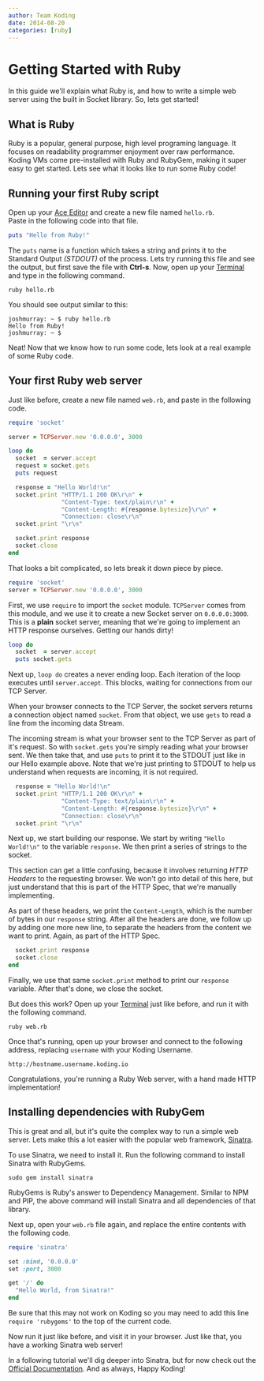 ```yaml
---
author: Team Koding
date: 2014-08-20
categories: [ruby]
---
```


# Getting Started with Ruby

In this guide we'll explain what Ruby is, and how to write a simple web 
server using the built in Socket library. So, lets get started!

## What is Ruby

Ruby is a popular, general purpose, high level programing language. It 
focuses on readability programmer enjoyment over raw performance. Koding 
VMs come pre-installed with Ruby and RubyGem, making it super easy to get 
started. Lets see what it looks like to run some Ruby code!

## Running your first Ruby script

Open up your [Ace Editor][ace] and create a new file named `hello.rb`.  
Paste in the following code into that file.

```ruby
puts "Hello from Ruby!"
```

The `puts` name is a function which takes a string and prints it to the 
Standard Output *(STDOUT)* of the process. Lets try running this file and 
see the output, but first save the file with **Ctrl-s**. Now, open up 
your [Terminal][terminal] and type in the following command.

```
ruby hello.rb
```

You should see output similar to this:

```
joshmurray: ~ $ ruby hello.rb
Hello from Ruby!
joshmurray: ~ $
```

Neat! Now that we know how to run some code, lets look at a real example 
of some Ruby code.

## Your first Ruby web server

Just like before, create a new file named `web.rb`, and paste in the 
following code.

```ruby
require 'socket'

server = TCPServer.new '0.0.0.0', 3000

loop do
  socket  = server.accept
  request = socket.gets
  puts request

  response = "Hello World!\n"
  socket.print "HTTP/1.1 200 OK\r\n" +
               "Content-Type: text/plain\r\n" +
               "Content-Length: #{response.bytesize}\r\n" +
               "Connection: close\r\n"
  socket.print "\r\n"

  socket.print response
  socket.close
end
```

That looks a bit complicated, so lets break it down piece by piece.

```ruby
require 'socket'
server = TCPServer.new '0.0.0.0', 3000
```

First, we use `require` to import the `socket` module. `TCPServer` comes 
from this module, and we use it to create a new Socket server on 
`0.0.0.0:3000`. This is a **plain** socket server, meaning that we're 
going to implement an HTTP response ourselves. Getting our hands dirty!

```ruby
loop do
  socket  = server.accept
  puts socket.gets
```

Next up, `loop do` creates a never ending loop. Each iteration of the 
loop executes until `server.accept`. This blocks, waiting for connections 
from our TCP Server.

When your browser connects to the TCP Server, the socket servers returns 
a connection object named `socket`. From that object, we use `gets` to 
read a line from the incoming data Stream.

The incoming stream is what your browser sent to the TCP Server as part 
of it's request. So with `socket.gets` you're simply reading what your 
browser sent. We then take that, and use `puts` to print it to the STDOUT 
just like in our Hello example above. Note that we're just printing to 
STDOUT to help us understand when requests are incoming, it is not 
required.

```ruby
  response = "Hello World!\n"
  socket.print "HTTP/1.1 200 OK\r\n" +
               "Content-Type: text/plain\r\n" +
               "Content-Length: #{response.bytesize}\r\n" +
               "Connection: close\r\n"
  socket.print "\r\n"
```

Next up, we start building our response. We start by writing `"Hello 
World!\n"` to the variable `response`. We then print a series of strings 
to the socket.

This section can get a little confusing, because it involves returning 
*HTTP Headers* to the requesting browser. We won't go into detail of this 
here, but just understand that this is part of the HTTP Spec, that we're 
manually implementing.

As part of these headers, we print the `Content-Length`, which is the 
number of bytes in our `response` string. After all the headers are done, 
we follow up by adding one more new line, to separate the headers from 
the content we want to print. Again, as part of the HTTP Spec.

```ruby
  socket.print response
  socket.close
end
```

Finally, we use that same `socket.print` method to print our `response` 
variable. After that's done, we close the socket.

But does this work? Open up your [Terminal][terminal] just like before, 
and run it with the following command.

```
ruby web.rb
```

Once that's running, open up your browser and connect to the following 
address, replacing `username` with your Koding Username.

```
http://hostname.username.koding.io
```

Congratulations, you're running a Ruby Web server, with a hand made HTTP 
implementation!

## Installing dependencies with RubyGem

This is great and all, but it's quite the complex way to run a simple web 
server. Lets make this a lot easier with the popular web framework, 
[Sinatra][sinatra].

To use Sinatra, we need to install it. Run the following command to 
install Sinatra with RubyGems.

```
sudo gem install sinatra
```

RubyGems is Ruby's answer to Dependency Management. Similar to NPM and 
PIP, the above command will install Sinatra and all dependencies of that 
library.

Next up, open your `web.rb` file again, and replace the entire contents 
with the following code.

```ruby
require 'sinatra'

set :bind, '0.0.0.0'
set :port, 3000

get '/' do
  "Hello World, from Sinatra!"
end
```

Be sure that this may not work on Koding so you may need to add this line ``` require 'rubygems' ``` to the top of the current code.

Now run it just like before, and visit it in your browser. Just like 
that, you have a working Sinatra web server!

In a following tutorial we'll dig deeper into Sinatra, but for now check 
out the [Official Documentation][sinatra]. And as always, Happy Koding!


[koding]: https://koding.com
[ace]: https://koding.com/Ace
[terminal]: https://koding.com/Terminal
[sinatra]: http://www.sinatrarb.com
